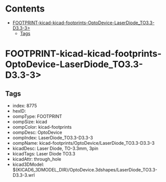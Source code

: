 



Contents
========

* [FOOTPRINT-kicad-kicad-footprints-OptoDevice-LaserDiode_TO3.3-D3.3-3>](#footprint-kicad-kicad-footprints-optodevice-laserdiode_to33-d33-3)
	* [Tags](#tags)

# FOOTPRINT-kicad-kicad-footprints-OptoDevice-LaserDiode_TO3.3-D3.3-3>

## Tags

- index: 8775
- hexID: 
- oompType: FOOTPRINT
- oompSize: kicad
- oompColor: kicad-footprints
- oompDesc: OptoDevice
- oompIndex: LaserDiode_TO3.3-D3.3-3
- oompName: kicad-footprints/OptoDevice/LaserDiode_TO3.3-D3.3-3
- kicadDesc: Laser Diode, TO-3.3mm, 3pin
- kicadTags: Laser Diode TO3.3
- kicadAttr: through_hole
- kicad3DModel: ${KICAD6_3DMODEL_DIR}/OptoDevice.3dshapes/LaserDiode_TO3.3-D3.3-3.wrl
